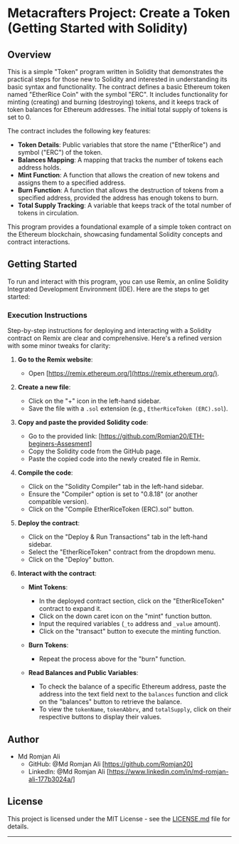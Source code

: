 # Metacrafters Project: Create a Token (Getting Started with Solidity)

## Overview

This is a simple "Token" program written in Solidity that demonstrates the practical steps for those new to Solidity and interested in understanding its basic syntax and functionality. The contract defines a basic Ethereum token named "EtherRice Coin" with the symbol "ERC". It includes functionality for minting (creating) and burning (destroying) tokens, and it keeps track of token balances for Ethereum addresses. The initial total supply of tokens is set to 0.

The contract includes the following key features:

- **Token Details**: Public variables that store the name ("EtherRice") and symbol ("ERC") of the token.
- **Balances Mapping**: A mapping that tracks the number of tokens each address holds.
- **Mint Function**: A function that allows the creation of new tokens and assigns them to a specified address.
- **Burn Function**: A function that allows the destruction of tokens from a specified address, provided the address has enough tokens to burn.
- **Total Supply Tracking**: A variable that keeps track of the total number of tokens in circulation.

This program provides a foundational example of a simple token contract on the Ethereum blockchain, showcasing fundamental Solidity concepts and contract interactions.

## Getting Started

To run and interact with this program, you can use Remix, an online Solidity Integrated Development Environment (IDE). Here are the steps to get started:

### Execution Instructions
Step-by-step instructions for deploying and interacting with a Solidity contract on Remix are clear and comprehensive. Here's a refined version with some minor tweaks for clarity:

1. **Go to the Remix website**:
   - Open [https://remix.ethereum.org/](https://remix.ethereum.org/).

2. **Create a new file**:
   - Click on the "+" icon in the left-hand sidebar.
   - Save the file with a `.sol` extension (e.g., `EtherRiceToken (ERC).sol`).

3. **Copy and paste the provided Solidity code**:
   - Go to the provided link: [https://github.com/Romjan20/ETH-beginers-Assesment]
   - Copy the Solidity code from the GitHub page.
   - Paste the copied code into the newly created file in Remix.

4. **Compile the code**:
   - Click on the "Solidity Compiler" tab in the left-hand sidebar.
   - Ensure the "Compiler" option is set to "0.8.18" (or another compatible version).
   - Click on the "Compile EtherRiceToken (ERC).sol" button.

5. **Deploy the contract**:
   - Click on the "Deploy & Run Transactions" tab in the left-hand sidebar.
   - Select the "EtherRiceToken" contract from the dropdown menu.
   - Click on the "Deploy" button.

6. **Interact with the contract**:
   - **Mint Tokens**:
     - In the deployed contract section, click on the "EtherRiceToken" contract to expand it.
     - Click on the down caret icon on the "mint" function button.
     - Input the required variables (`_to` address and `_value` amount).
     - Click on the "transact" button to execute the minting function.

   - **Burn Tokens**:
     - Repeat the process above for the "burn" function.

   - **Read Balances and Public Variables**:
     - To check the balance of a specific Ethereum address, paste the address into the text field next to the `balances` function and click on the "balances" button to retrieve the balance.
     - To view the `tokenName`, `tokenAbbrv`, and `totalSupply`, click on their respective buttons to display their values.
   

## Author

- Md Romjan Ali
  - GitHub: @Md Romjan Ali [https://github.com/Romjan20]
  - LinkedIn: @Md Romjan Ali [https://www.linkedin.com/in/md-romjan-ali-177b3024a/]

## License

This project is licensed under the MIT License - see the [LICENSE.md](LICENSE.md) file for details.

---
